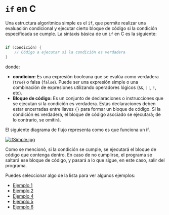 # `if` en C

Una estructura algorítmica simple es el `if`, que permite realizar una evaluación condicional y ejecutar cierto bloque de código si la condición especificada se cumple. La sintaxis básica de un `if` en C es la siguiente:

```c

if (condición) {
    // Código a ejecutar si la condición es verdadera
}

```

donde: 
  - **condicion:** Es una expresión booleana que se evalúa como verdadera (`true`) o falsa (`false`). Puede ser una expresión simple o una combinación de expresiones utilizando operadores lógicos (`&&`, `||`, `!`, etc).
  - **Bloque de código:** Es un conjunto de declaraciones o instrucciones que se ejecutan si la condición es verdadera. Estas declaraciones deben estar encerradas entre llaves `{}` para formar un bloque de código. Si la condición es verdadera, el bloque de código asociado se ejecutará; de lo contrario, se omitirá.

El siguiente diagrama de flujo representa como es que funciona un if.

[![ifSimple.jpg](https://i.postimg.cc/d1hPztDS/ifSimple.jpg)](https://postimg.cc/MMJFBw7y)

Como se mencionó, si la condición se cumple, se ejecutará el bloque de código que contenga dentro. En caso de no cumplirse, el programa se saltará ese bloque de código, y pasará a lo que sigue, en este caso, salir del programa.

  Puedes seleccionar algo de la lista para ver algunos ejemplos: 

- [Ejemplo 1](ejem1.c)
- [Ejemplo 2](ejem2.c)
- [Ejemplo 4](ejem3.c)
- [Ejemplo 5](ejem4.c)
- [Ejemplo 6](ejem5.c)